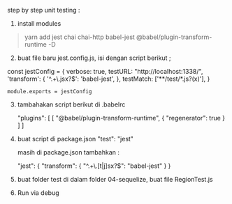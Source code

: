step by step unit testing :
1. install modules 

> yarn add jest chai chai-http babel-jest @babel/plugin-transform-runtime -D

2. buat file baru jest.config.js, isi dengan script berikut ;

  const jestConfig = {
      verbose: true,
      testURL: "http://localhost:1338/",
      'transform': {
        '^.+\\.jsx?$': 'babel-jest',
      },
      testMatch: ['**/test/*.js?(x)'],
    }
    
    module.exports = jestConfig

3. tambahakan script berikut di .babelrc

    "plugins": [
        [
          "@babel/plugin-transform-runtime",
          {
            "regenerator": true
          }
        ]
      ]

4. buat script di package.json
   "test": "jest"

   masih di package.json tambahkan :
  
   "jest": {
    "transform": {
      "^.+\\.[t|j]sx?$": "babel-jest"
    }
  }   

5. buat folder test di dalam folder 04-sequelize, buat file RegionTest.js

6. Run via debug